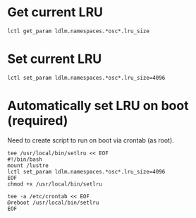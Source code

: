 # Get current LRU

```
lctl get_param ldlm.namespaces.*osc*.lru_size
```

# Set current LRU

```
lctl set_param ldlm.namespaces.*osc*.lru_size=4096
```

# Automatically set LRU on boot (required)

Need to create script to run on boot via crontab (as root).

```
tee /usr/local/bin/setlru << EOF
#!/bin/bash
mount /lustre
lctl set_param ldlm.namespaces.*osc*.lru_size=4096
EOF
chmod +x /usr/local/bin/setlru
```

```
tee -a /etc/crontab << EOF
@reboot /usr/local/bin/setlru
EOF
```
